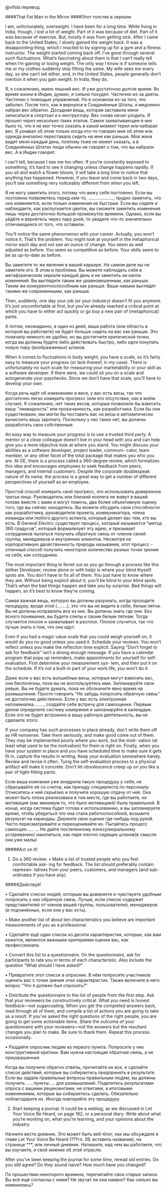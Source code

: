 @vifsla перевод


####That Fat Man in the Mirror
####Этот толстяк в зеркале


I am, unfortunately, overweight. I have been for a long time. While
living in India, though, I lost a lot of weight. Part of it was because of
diet. Part of it was because of exercise. But, mostly it was from getting
sick. After I came back to the United States, I slowly gained the weight
back. It was a disappointing thing, which I reacted to by signing up for
a gym and a fitness instructor. The weight started coming back off.
I’ve gone through several such fluctuations. What’s fascinating about
them is that I can’t really tell when I’m gaining or losing weight. The
only way I know is if someone tells me or my clothes suddenly stop
fitting the same. My wife sees me every day, so she can’t tell either,
and, in the United States, people generally don’t mention it when you
gain weight. In India, they do.

Я, к сожалению, имею лишний вес. И уже достаточно долгое время. Во время жизни
в Индии, думаю, я сильно похудел. Частично из-за диеты. Частично с помощью 
упражнений. Но в основном из-за того, что заболел. После того, как я вернулся
в Соединённые Штаты, я медленно набрал вес обратно. Досадная вещь, которая 
заставила меня записаться в спортзал и к инструктору. Вес снова начал уходить. 
Я прошел через несколько таких этапов. Самое захватывающее в них было то, что 
я не мог точно сказать в какой момент терял или набирал вес. Я узнавал об этом 
только когда кто-то говорил мне об этом или одежда внезапно переставала сидеть 
на мне как раньше. Моя жена видит меня каждый день, поэтому тоже не может сказать, 
а в Соединённых Штатах люди обычно не говорят о том, что вы набрали вес. А в Индии
говорят. 
      

I can’t tell, because I see me too often. If you’re constantly exposed to
something, it’s hard to see it changing unless change happens rapidly.
If you sit and watch a flower bloom, it will take a long time to notice
that anything has happened. However, if you leave and come back in
two days, you’ll see something very noticeably different from when
you left.

Я не могу заметить этого, потому что вижу себя постоянно. Если вы постоянно 
появляетесь перед кем-то, ...................., трудно заметить, что оно изменяется,
если только изменения не быстрые. Если вы сидите и наблюдаете, как распускается 
цветок, вы сможете заметить изменения лишь через достаточно большой промежуток времени.
Однако, если вы уйдёте и вернётесь через пару дней, то увидите что-то значительно отличающееся 
от того, что оставили.


You’ll notice the same phenomenon with your career. Actually, you
won’t notice it. That’s the problem. You might look at yourself in the
metaphorical mirror each day and not see an ounce of change. You
seem as well adjusted as before. You seem as competitive as before.
Your skills seem to be as up-to-date as before.

Вы заметите то же явление в вашей карьере. На самом деле вы не заметите его. В 
этом и проблема. Вы можете наблюдать себя в метафорическом зеркале каждый день и
не заметить ни капли изменений. Вы выглядите таким же уравновешенным, как раньше. Таким 
же конкурентноспособным как раньше. Ваши навыки выглядят такими же современными, как 
раньше. 

 
Then, suddenly, one day your job (or your industry) doesn’t fit you
anymore. It’s just uncomfortable at first, but you’ve already reached a
critical point at which you have to either act quickly or go buy a new
pair of (metaphorical) pants.

А потом, неожиданно, в один из дней, ваша работа (или область в которой вы
работаете) не будет больше сидеть на вас как раньше. Это поначалу немного не удобно, 
но вы достигните критической точки, когда вы должны будете либо действовать быстро,
либо идти покупать новую пару (воображаемых) штанов.
 

When it comes to fluctuations in body weight, you have a scale, so
it’s fairly easy to measure your progress (or lack thereof, in my case).
There is unfortunately no such scale for measuring your marketability
or your skill as a software developer. If there were, we could sit you
on a scale and autogenerate your paychecks. Since we don’t have that
scale, you’ll have to develop your own.

Когда речь идёт об изменениях в весе, у вас есть весы, так что достаточно легко 
измерить прогресс (или его отсутствие, как в моём случае). К сожалению, нет таких 
весов, которые позволили бы взвесить вашу "ликвидность" или прокачанность, как 
разработчика. Если бы они существовали, мы могли бы поставить вас на весы и 
автоматически вычислить вашу зарплату. Поскольку у нас таких нет, вы должны 
разработать свои собственные.    


An easy way to measure your progress is to use a trusted third party.
A mentor or a close colleague doesn’t live in your head with you and
can help give you a more objective look at where you stand. You might
discuss your abilities as a software developer, project leader, communi-
cator, team member, or any other facet of the total package that makes
you who you are. At GE, there is a process called a 360-degree review,
which formalizes this idea and encourages employees to seek feedback
from peers, managers, and internal customers. Despite the corporate
doublespeak nature of its name, the process is a great way to get a
number of different perspectives of yourself as an employee.

Простой способ измерить свой прогресс, это использовать доверенное третье лицо.
Руководитель или близкий коллега не живут в вашей голове вместе с вами и 
могут помочь, два более объективную оценку того, где вы сейчас находитесь. 
Вы можете обсудить свои способности как разработчика, руководителя проекта,
коммуникатора, члена команды или любого другого аспекта, который делает вас тем,
кто вы есть. В General Electric существует процесс, который называется "метод 360 
градусов", который формализует эту идею, и призывает сотрудников пытаться получить 
обратную связь от членов своей группы, менеджеров и внутренних клиентов. Несмотря 
на корпоративную двойственность природы называния, этот процесс - отличный способ 
получить некоторое количество разных точек зрения на себя, как сотрудника. 
 


The most important thing to ferret out as
you go through a process like this (either Developer, review
alone or with help) is where your blind thyself.
spots are. You don’t have to fix all of them.
You just have to know where they are. Without being explicit about it,
you’ll be blind to your blind spots. That’s when the bad things happen
and take you by surprise. Bad things will happen, so it’s best to know
they’re coming.

Самая важная вещь, которую вы должны разузнать, когда проходите процедуру,
вроде этой (........), это что вы не видите в себе, белые пятна. Вы не 
должны исправлять все из них. Вы должны знать где они. Без ясного понимания,
вы будете слепы к своим белым пятнам. Тогда случается плохое и захватывает 
в расплох. Плохое случится, так что лучше знать о том, что они идут.
 

Even if you had a magic value scale that you could weigh yourself on,
it would do you no good unless you used it. Schedule your reviews.
You won’t reflect unless you make the reflection time explicit. Saying
“Don’t forget to ask for feedback” isn’t a strong enough message. If you
have a calendar program that pops up reminders, make appointments
for yourself for self-evaluation. First determine your measurement sys-
tem, and then put it on the schedule. If it’s not a built-in part of your
work life, you won’t do it.


Даже если у вас есть волшебные весы, которые могут взвесить вас, они бесполезны,
пока вы не воспользуетесь ими. Запланируйте свои ревью. Вы не будете думать,
пока не обозначите явно время на размышления. Просто говорить "Не забудь попросить 
обратную связь" не достаточно действенно. Если у вас есть электронная напоминалка........,
создайте себе встречу для самооценки. Первым делом определите систему измерения и 
запланируйте в календаре. Если это не будет встроенно в вашу рабочую деятельность,
вы не сделаете этого.
  

If your company has such processes in place already, don’t write them
off as HR nonsense. Take them seriously, and make good come out of
them. They may be implemented poorly where you work, but the moti-
vation (at least what used to be the motivation) for them is right on.
Finally, when you have your system in place and you have scheduled
time to make sure it gets fit in, capture the results in writing. Keep your
evaluation somewhere handy. Review and revise it often. Tying the
self-evaluation process to a physical artifact will make it concrete.
Don’t let obsolescence creep up on you like a pair of tight-fitting pants.

Если ваша компания уже внедрила такую процедуру у себя, не сбрасывайте её со 
счетов, как причуду специалиста по персоналу. Отнеситесь к ней серьёзно и 
получите хорошую отдачу от неё. Она может быть плохо реализована в том месте, 
где вы работаете, но мотивация (как минимум то, что было мотивацией) была правильной.
В конце, когда система будет готова к использованию, и вы запланируете время,
чтобы убедиться что она стала работоспособной, возьмите результат на карандаш. 
Держите свои оценки где-нибудь под рукой. Часто пересматривайте и переоценивайте их.
Пытайтесь процесс самооцен...... ...
Не дайте постепенному износу/моральному устареванию/ накопиться, как паре плотно сидящих штанов(в смысле они уже малы)
 


#####Act on It!

1. Do a 360 review:
• Make a list of trusted people who you feel comfortable ask-
ing for feedback. The list should preferably contain represen-
tatives from your peers, customers, and managers (and sub-
ordinates if you have any).


#####Действуй!

• Сделайте список людей, которым вы доверяете и чувствуете удобным попросить
у них обратную связь. Лучше, если список содержит представителей от членов 
вашей группы, пользователей, менеджеров (и подчинённых, если они у вас есть).

• Make another list of about ten characteristics you believe are
important measurements of you as a professional.

• Сделайте ещё один список из десяти характеристик, которые, как вам кажется, 
являются важными критериями оценки вас, как профессионала.    

• Convert this list to a questionnaire. On the questionnaire, ask
for participants to rate you in terms of each characteristic.
Also include the question “What should I have asked?”

• Превратите этот список в опросник. В нём попросите участников оценить вас
c точки зрения этих характеристик. Также включите в него вопрос "Что я должен
был спросить?"


• Distribute the questionnaire to the list of people from the first
step. Ask that your reviewers be constructively critical. What
you need is honest feedback—not sugarcoating.
When you get the completed answers back, read through all of
them, and compile a list of actions you are going to take as a
result. If you’ve asked the right questions of the right people, you
are going to get some actionable items. Share the outcome of
your questionnaire with your reviewers—not the answers but the
resultant changes you plan to make. Be sure to thank them.
Repeat this process occasionally.

• Раздайте опросник людям из первого пункта. Попросите у них конструктивной
критики. Вам нужна настоящая обратная связь, а не приукрашенная. 

Когда вы получите обратно ответы, прочитайте их все, и сделайте список действий,
которые вы собираетесь предпринять в результате. Если вы задали правильные вопросы 
правильным людям, вы должны получить ......пункты..... для размышлений. Поделитесь результатами 
опроса с вашими рецензентами, не ответами, а итоговыми изменениями, которые вы собираетесь 
сделать. Обязательно поблагодарите их. Иногда повторяйте эту процедуру.   

2. Start keeping a journal. It could be a weblog, as we discussed in
Let Your Voice Be Heard, on page 162, or a personal diary. Write
about what you’re working on, what you’re learning, and your
opinions about the industry.

Начните вести дневник. Это может быть веб-блог, как мы обсуждале в главе
Let Your Voice Be Heard (???гл. 39, вставить название), на странице ***, или 
личный дневник. Напишите, над чем вы работаете, что вы изучаете, и своё мнение
об этой отрасли.


After you’ve been keeping the journal for some time, reread old
entries. Do you still agree? Do they sound naive? How much have
you changed?

По прошествии некоторого времени, перечитайте свои старые записи. Вы всё ещё
согласны с ними? Не звучат ли они наивно? Как сильно вы изменились?

